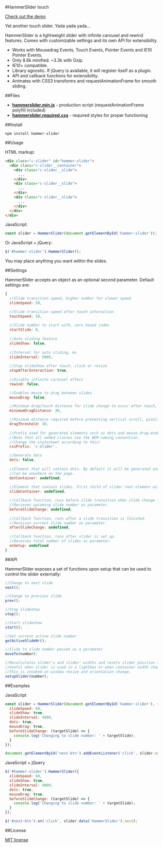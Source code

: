 #HammerSlider touch

[Check out the demo](https://codepen.io/DavidCetinkaya/pen/oYgxgG)

Yet another touch slider. Yada yada yada...

HammerSlider is a lightweight slider with infinite carousel and rewind features.
Comes with customizable settings and its own API for extensibility.

- Works with Mousedrag Events, Touch Events, Pointer Events and IE10 Pointer Events.
- Only 8.6k minified. ~3.3k with Gzip.
- IE10+ compatible.
- Library agnostic. If jQuery is available, it will register itself as a plugin.
- API and callback functions for extensibility.
- Animates with CSS3 transforms and requestAnimationFrame for smooth sliding.

##Files
- **[hammerslider.min.js](https://raw.github.com/)** - production script (requestAnimationFrame polyfill included)
- **[hammerslider.required.css](https://raw.github.com/)** - required styles for proper functioning

##Install

```
npm install hammer-slider
```

##Usage

HTML markup:

```html
<div class="c-slider" id="hammer-slider">
  <div class="c-slider__container">
    <div class="c-slider__slide">
  	  ...
    </div>
    <div class="c-slider__slide">
  	  ...
    </div>
    <div class="c-slider__slide">
  	  ...
    </div>
  </div>
</div>
```

JavaScript:

```javascript
const slider = HammerSlider(document.getElementById('hammer-slider'));
```

Or JavaScript + jQuery:

```javascript
$('#hammer-slider').HammerSlider();
```

You may place anything you want within the slides.

##Settings

HammerSlider accepts an object as an optional second parameter. Default settings are:

```javascript
{
  //Slide transition speed, higher number for slower speed
  slideSpeed: 50,

  //Slide transition speed after touch interaction
  touchSpeed: 50,
  
  //Slide number to start with, zero based index
  startSlide: 0,
  
  //Auto sliding feature
  slideShow: false,
  
  //Interval for auto sliding, ms
  slideInterval: 5000,
  
  //Stop slideShow after touch, click or resize
  stopAfterInteraction: true,
  
  //Disable infinite carousel effect
  rewind: false,

  //Enables mouse to drag between slides
  mouseDrag: false,

  //Minimum drag/touch distance for slide change to occur after touch, pixels
  minimumDragDistance: 30,

  //Minimum distance required before preventing vertical scroll, pixels
  dragThreshold: 10,
  
  //Prefix used for generated elements such as dots and mouse-drag-enabled etc.
  //Note that all added classes use the BEM naming convention.
  //Change the stylesheet according to this!
  cssPrefix: 'c-slider',

  //Generate dots
  dots: false,
  
  //Element that will contain dots. By default it will be generated and appended to slider root element. 
  //Can be anywhere on the page.
  dotContainer: undefined,
  
  //Element that contain slides. First child of slider root element will be used by default.
  slideContainer: undefined,

  //Callback function, runs before slide transition when slide change is triggered.
  //Recieves upcoming slide number as parameter.
  beforeSlideChange: undefined,
  
  //Callback function, runs after a slide transition is finished.
  //Receives current slide number as parameter.
  afterSlideChange: undefined,
  
  //Callback function, runs after slider is set up.
  //Receives total number of slides as parameter.
  onSetup: undefined
}
```

##API

HammerSlider exposes a set of functions upon setup that can be used to control the slider externally:

```javascript
//Change to next slide
next();

//Change to previous slide
prev();

//Stop slideshow
stop();

//Start slideshow
start();

//Get current active slide number
getActiveSlideNr();

//Slide to slide number passed as a parameter
moveTo(number);

//Recalculates slider's and slides' widths and resets slider position to slide number parameter. 
//Useful when slider is used in a lightbox or when container width changes. 
//This is invoked on window resize and orientation change.
setupSlider(number);
```

##Examples

JavaScript

```javascript
const slider = HammerSlider(document.getElementById('hammer-slider'), {
  slideSpeed: 60,
  slideShow: true,
  slideInterval: 4000,
  dots: true,
  mouseDrag: true,
  beforeSlideChange: (targetSlide) => {
	console.log('Changing to slide number: ' + targetSlide);
  }
});

document.getElementById('next-btn').addEventListener('click', slider.next, false);
```

JavaScript + jQuery

```javascript			
$('#hammer-slider').HammerSlider({
  slideSpeed: 60,
  slideShow: true,
  slideInterval: 4000,
  dots: true,
  mouseDrag: true,
  beforeSlideChange: (targetSlide) => {
	console.log('Changing to slide number: ' + targetSlide);
  }
});

$('#next-btn').on('click', slider.data('HammerSlider').next);
```

##License

[MIT license](http://opensource.org/licenses/MIT)